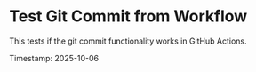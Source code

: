 # Test Git Commit from Workflow

This tests if the git commit functionality works in GitHub Actions.

Timestamp: 2025-10-06